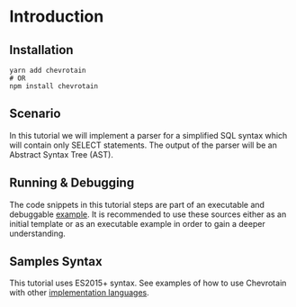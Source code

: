 # Introduction

## Installation

```shell
yarn add chevrotain
# OR
npm install chevrotain
```

## Scenario

In this tutorial we will implement a parser for a simplified SQL syntax which will contain only SELECT statements.
The output of the parser will be an Abstract Syntax Tree (AST).

## Running & Debugging

The code snippets in this tutorial steps are part of an
executable and debuggable [example](https://github.com/chevrotain/chevrotain/tree/master/examples/tutorial).
It is recommended to use these sources either as an initial template
or as an executable example in order to gain a deeper understanding.

## Samples Syntax

This tutorial uses ES2015+ syntax.
See examples of how to use Chevrotain with other [implementation languages](https://github.com/chevrotain/chevrotain/tree/master/examples/implementation_languages).
